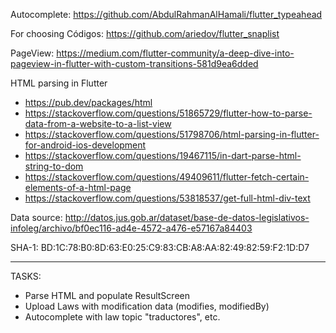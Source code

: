 Autocomplete: https://github.com/AbdulRahmanAlHamali/flutter_typeahead

For choosing Códigos: https://github.com/ariedov/flutter_snaplist

PageView: https://medium.com/flutter-community/a-deep-dive-into-pageview-in-flutter-with-custom-transitions-581d9ea6dded

HTML parsing in Flutter

- https://pub.dev/packages/html
- https://stackoverflow.com/questions/51865729/flutter-how-to-parse-data-from-a-website-to-a-list-view
- https://stackoverflow.com/questions/51798706/html-parsing-in-flutter-for-android-ios-development
- https://stackoverflow.com/questions/19467115/in-dart-parse-html-string-to-dom
- https://stackoverflow.com/questions/49409611/flutter-fetch-certain-elements-of-a-html-page
- https://stackoverflow.com/questions/53818537/get-full-html-div-text

Data source: http://datos.jus.gob.ar/dataset/base-de-datos-legislativos-infoleg/archivo/bf0ec116-ad4e-4572-a476-e57167a84403

SHA-1: BD:1C:78:B0:8D:63:E0:25:C9:83:CB:A8:AA:82:49:82:59:F2:1D:D7

---

TASKS:

- Parse HTML and populate ResultScreen
- Upload Laws with modification data (modifies, modifiedBy)
- Autocomplete with law topic "traductores", etc.

